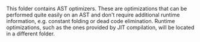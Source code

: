 This folder contains AST optimizers. These are optimizations that can be performed quite easily on an AST and don't require additional runtime information, e.g. constant folding or dead code elimination.
Runtime optimizations, such as the ones provided by JIT compilation, will be located in a different folder.